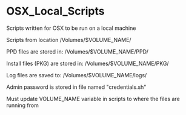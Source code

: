 # OSX_Local_Scripts
Scripts written for OSX to be run on a local machine

Scripts from location /Volumes/$VOLUME_NAME/

PPD files are stored in: /Volumes/$VOLUME_NAME/PPD/

Install files (PKG) are stored in: /Volumes/$VOLUME_NAME/PKG/

Log files are saved to: /Volumes/$VOLUME_NAME/logs/

Admin password is stored in file named "credentials.sh"

Must update VOLUME_NAME variable in scripts to where the files are running from
